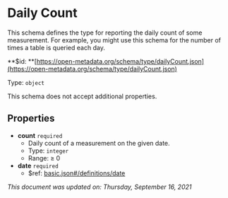 # Daily Count

This schema defines the type for reporting the daily count of some measurement. For example, you might use this schema for the number of times a table is queried each day.

**$id: **[https://open-metadata.org/schema/type/dailyCount.json](https://open-metadata.org/schema/type/dailyCount.json)

Type: `object`

This schema does not accept additional properties.

## Properties

* **count** `required`
  * Daily count of a measurement on the given date.
  * Type: `integer`
  * Range:  ≥ 0
* **date** `required`
  * $ref: [basic.json#/definitions/date](basic.md#date)

_This document was updated on: Thursday, September 16, 2021_
